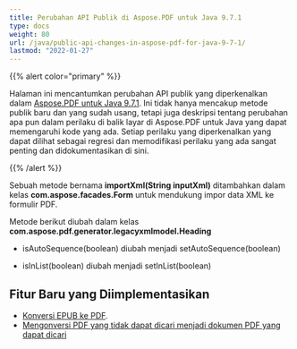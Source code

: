 ```yaml
---
title: Perubahan API Publik di Aspose.PDF untuk Java 9.7.1
type: docs
weight: 80
url: /java/public-api-changes-in-aspose-pdf-for-java-9-7-1/
lastmod: "2022-01-27"
---
```


{{% alert color="primary" %}}

Halaman ini mencantumkan perubahan API publik yang diperkenalkan dalam [Aspose.PDF untuk Java 9.7.1](http://www.aspose.com/community/files/72/java-components/aspose.pdf-for-java/entry600386.aspx). Ini tidak hanya mencakup metode publik baru dan yang sudah usang, tetapi juga deskripsi tentang perubahan apa pun dalam perilaku di balik layar di Aspose.PDF untuk Java yang dapat memengaruhi kode yang ada. Setiap perilaku yang diperkenalkan yang dapat dilihat sebagai regresi dan memodifikasi perilaku yang ada sangat penting dan didokumentasikan di sini.

{{% /alert %}}

Sebuah metode bernama **importXml(String inputXml)** ditambahkan dalam kelas **com.aspose.facades.Form** untuk mendukung impor data XML ke formulir PDF.

Metode berikut diubah dalam kelas **com.aspose.pdf.generator.legacyxmlmodel.Heading**

- isAutoSequence(boolean) diubah menjadi setAutoSequence(boolean)

- isInList(boolean) diubah menjadi setInList(boolean)

## Fitur Baru yang Diimplementasikan

- [Konversi EPUB ke PDF](http://www.aspose.com/docs/display/pdfjava/Convert+EPUB+File+to+PDF+Format).
- [Mengonversi PDF yang tidak dapat dicari menjadi dokumen PDF yang dapat dicari](http://www.aspose.com/docs/display/pdfjava/Converting+non+searchable+PDF+to+searchable+PDF+document)